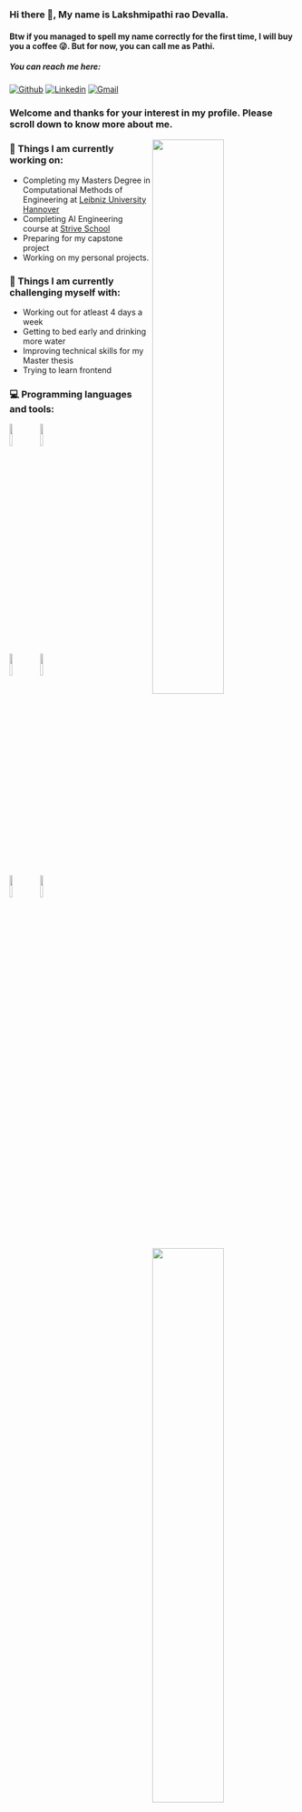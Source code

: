 ### Hi there 👋, My name is Lakshmipathi rao Devalla.
#### Btw if you managed to spell my name correctly for the first time, I will buy you a coffee 😜. But for now, you can call me as Pathi.

##### You can reach me here:
[![Github](https://img.shields.io/badge/-Github-000?style=flat&logo=Github&logoColor=white)](https://github.com/Pathi-rao)
[![Linkedin](https://img.shields.io/badge/-LinkedIn-blue?style=flat&logo=Linkedin&logoColor=white)](https://www.linkedin.com/in/devalla-lakshmipathirao/)
[![Gmail](https://img.shields.io/badge/-Gmail-c14438?style=flat&logo=Gmail&logoColor=white)](mailto:lakshmipathi0000@gmail.com)



### Welcome and thanks for your interest in my profile. Please scroll down to know more about me.

<img width="50%" align="right" src="https://github-readme-stats.vercel.app/api?username=Pathi-rao&show_icons=true&theme=radical" />

### 🌱 Things I am currently working on: 
- Completing my Masters Degree in Computational Methods of Engineering at [Leibniz University Hannover](https://www.uni-hannover.de/en/)
- Completing AI Engineering course at [Strive School](https://strive.school/)
- Preparing for my capstone project
- Working on my personal projects.

### :muscle: Things I am currently challenging myself with:

<img width="50%" align="right" src="https://github-readme-stats.vercel.app/api/top-langs/?username=Pathi-rao&hide=TeX&layout=compact&show_icons=true&theme=radical" />

- Working out for atleast 4 days a week
- Getting to bed early and drinking more water
- Improving technical skills for my Master thesis
- Trying to learn frontend

### :computer: Programming languages and tools: 
<p>

<code><img width="10%" src="https://www.vectorlogo.zone/logos/python/python-ar21.svg"></code>
<code><img width="10%" src="https://www.vectorlogo.zone/logos/numpy/numpy-ar21.svg"></code>
<!--Include sklearn-->  
<code><img width="10%" src="https://www.vectorlogo.zone/logos/jupyter/jupyter-ar21.svg"></code>
<code><img width="10%" src="https://www.vectorlogo.zone/logos/pytorch/pytorch-ar21.svg"></code>
<br />
<code><img width="10%" src="https://www.vectorlogo.zone/logos/opencv/opencv-ar21.svg"></code>
<code><img width="10%" src="https://www.vectorlogo.zone/logos/git-scm/git-scm-ar21.svg"></code>
<!--<code><img width="10%" src="https://www.vectorlogo.zone/logos/pocoo_flask/pocoo_flask-ar21.svg"></code>-->  
</p>
